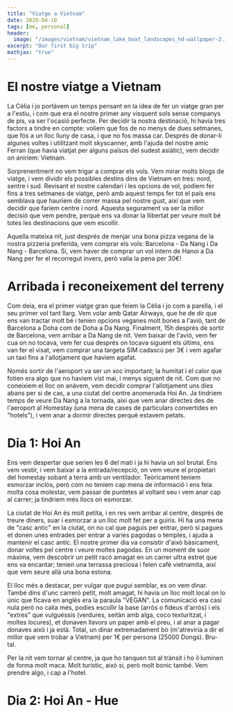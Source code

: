 ```yaml
---
title: "Viatge a Vietnam"
date: 2020-04-10
tags: [me, personal]
header:
  image: "/images/vietnam/vietnam_lake_boat_landscapes_hd-wallpaper-2.jpg"
excerpt: "Our first big trip"
mathjax: "true"
---
```




# El nostre viatge a Vietnam

La Cèlia i jo portàvem un temps pensant en la idea de fer un viatge gran per a l'estiu, i com que era el nostre primer any visquent sols sense companys de pis, va ser l'ocasió perfecte. Per decidir la nostra destinació, hi havia tres factors a tindre en compte: voliem que fos de no menys de dues setmanes, que fós a un lloc lluny de casa, i que no fos massa car. Després de donar-li algunes voltes i utilitzant molt skyscanner, amb l'ajuda del nostre amic Ferran (que havia viatjat per alguns països del sudest asiàtic), vem decidir on aniriem: Vietnam.

Sorprenentment no vem trigar a comprar els vols. Vem mirar molts blogs de viatge, i vem dividir els possibles destins dins de Vietnam en tres: nord, sentre i sud. Revisant el nostre calendari i les opcions de vol, podiem fer fins a tres setmanes de viatge, però amb aquest temps fer tot el país ens semblava que hauriem de correr massa pel nostre gust, així que vem decidir que fariem centre i nord. Aquesta segurament va ser la millor decisió que vem pendre, perquè ens va donar la llibertat per veure molt bé totes les destinacions que vem escollir.

Aquella mateixa nit, just després de menjar una bona pizza vegana de la nostra pizzeria preferida, vem comprar els vols: Barcelona - Da Nang i Da Nang - Barcelona. Si, vem haver de comprar un vol intern de Hanoi a Da Nang per fer el recorregut invers, però valia la pena per 30€!


# Arribada i reconeixement del terreny

Com deia, era el primer viatge gran que feiem la Cèlia i jo com a parella, i el seu primer vol tant llarg. Vem volar amb Qatar Airways, que he de dir que ens van tractar molt bé i tenien opcions veganes molt bones a l'avió, tant de Barcelona a Doha com de Doha a Da Nang. Finalment, 15h després de sortir de Barcelona, vem arribar a Da Nang de nit. Vem baixar de l'avió, vem fer cua on no tocava, vem fer cua després on tocava siguent els últims, ens van fer el visat, vem comprar una targeta SIM cadascú per 3€ i vem agafar un taxi fins a l'allotjament que haviem agafat. 

Només sortir de l'aeroport va ser un xoc important; la humitat i el calor que fotien era algo que no haviem vist mai, i menys siguent de nit. Com que no coneixiem el lloc on anàvem, vem decidir comprar l'allotjament uns dies abans per si de cas, a una ciutat del centre anomenada Hoi An. Ja tindriem temps de veure Da Nang a la tornada, així que vem anar directes des de l'aeroport al Homestay (una mena de cases de particulars convertides en "hotels"), i vem anar a dormir directes perquè estavem petats. 


# Dia 1: Hoi An

Ens vem despertar que serien les 6 del matí i ja hi havia un sol brutal. Ens vem vestir, i vem baixar a la entrada/recepció, on vem veure el propietari del homestay sobant a terra amb un ventilador. Teòricament teniem esmorzar inclòs, però com no teniem cap mena de informació i ens feia molta cosa molestar, vem passar de puntetes al voltant seu i vem anar cap al carrer; ja tindriem més llocs on esmorzar. 

La ciutat de Hoi An és molt petita, i en res vem arribar al centre, després de treure diners, suar i esmorzar a un lloc molt fet per a guiris. Hi ha una mena de "casc antic" en la ciutat, on no cal que paguis per entrar, però si pagues et donen unes entrades per entrar a varies pagodas o temples, i ajuda a mantenir el casc antic. El nostre primer dia va consistir d'això bàsicament, donar voltes pel centre i veure moltes pagodas. En un moment de suor màxima, vem descobrir un petit racó amagat en un carrer ultra estret que ens va encantar; tenien una terrassa preciosa i feien cafè vietnamita, així que vem seure allà una bona estona.

El lloc més a destacar, per vulgar que pugui semblar, es on vem dinar. També dins d'unc carreró petit, molt amagat, hi havia un lloc molt local on lo únic que ficava en anglès era la paraula "VEGAN". La comunicació era casi nula però no calia més, podies escollir la base (arròs o fideus d'arròs) i els "extres" que vulguéssis (verdures, seitàn amb alga, coco texturitzat, i moltes locures), et donaven llavors un paper amb el preu, i al anar a pagar donaves això i ja està. Total, un dinar extremadament bò (m'atreviria a dir el millor que vem trobar a Vietnam) per 1€ per persona (25000 Dongs). Bru-tal.

Per la nit vem tornar al centre, ja que ho tanquen tot al trànsit i ho il·luminen de forma molt maca. Molt turístic, això si, però molt bonic també. Vem prendre algo, i cap a l'hotel. 

# Dia 2: Hoi An - Hue

